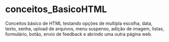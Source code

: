 # conceitos_BasicoHTML
Conceitos básico de HTML testando opções de multipla escolha, data, texto, senha, upload de arquivos, menu suspenso, adição de imagem, listas, formulário, botão, envio de feedback e abrindo uma outra página web. 
